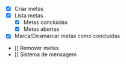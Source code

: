 - [x] Criar metas
- [x] Lista metas
    - [x] Metas concluidas
    - [x] Metas abertas
- [x] Marca/Desmarcar metas como concluidas
- [] Remover metas
- [] Sistema de mensagem
